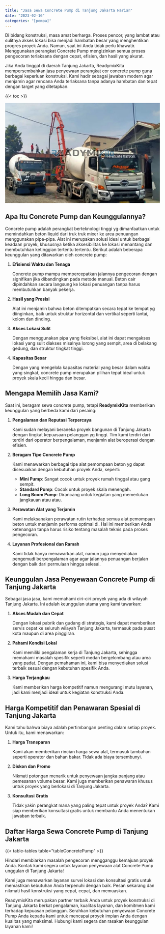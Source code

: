```yaml
---
title: "Jasa Sewa Concrete Pump di Tanjung Jakarta Harian"
date: "2023-02-16"
categories: "[pompa]"
---
```


Di bidang konstruksi, masa amat berharga. Proses pencor,  yang lambat atau sulitnya akses lokasi bisa menjadi hambatan besar yang menghentikan progres proyek Anda. Namun, saat ini Anda tidak perlu khawatir. Menggunakan perangkat Concrete Pump mengizinkan semua proses pengecoran terlaksana dengan cepat, efisien, dan hasil yang akurat.

Jika Anda tinggal di daerah Tanjung Jakarta, ReadymixKita mempersembahkan jasa penyewaan perangkat cor concrete pump guna berbagai keperluan konstruksi. Kami hadir sebagai jawaban modern agar menjamin agar rencana Anda terlaksana tanpa adanya hambatan dan tepat dengan target yang ditetapkan.

{{< toc >}}

![Jasa Sewa Concrete Pump di Tanjung Jakarta Harian](/images/pompa/sewa-pompa-20.jpg)

## Apa Itu Concrete Pump dan Keunggulannya?

Concrete pump adalah perangkat berteknologi tinggi yg dimanfaatkan untuk memindahkan beton liquid dari truk truk mixer ke area penuangan menggunakan pipa-pipa. Alat ini merupakan solusi ideal untuk berbagai keadaan proyek, khususnya ketika aksesibilitas ke lokasi menantang dan membutuhkan ketinggian tertentu tertentu. Berikut adalah beberapa keunggulan yang ditawarkan oleh concrete pump:

1. **Efisiensi Waktu dan Tenaga**

   Concrete pump mampu mempercepatkan jalannya pengecoran dengan signifikan jika dibandingkan pada metode manual. Beton cair dipindahkan secara langsung ke lokasi penuangan tanpa harus membutuhkan banyak pekerja.

2. **Hasil yang Presisi**

   Alat ini menjamin bahwa beton ditempatkan secara tepat ke tempat yg diinginkan, baik untuk struktur horizontal dan vertikal seperti lantai, kolom dan dinding.

3. **Akses Lokasi Sulit**

   Dengan menggunakan pipa yang fleksibel, alat ini dapat mengakses lokasi yang sulit diakses misalnya lorong yang sempit, area di belakang gedung, dan struktur tingkat tinggi.

4. **Kapasitas Besar**

   Dengan yang mengelola kapasitas material yang besar dalam waktu yang singkat, concrete pump merupakan pilihan tepat ideal untuk proyek skala kecil hingga dan besar.

## Mengapa Memilih Jasa Kami?

Saat ini, beragam sewa concrete pump, tetapi **ReadymixKita** memberikan keunggulan yang berbeda kami dari pesaing:

1. **Pengalaman dan Reputasi Terpercaya**

   Kami sudah melayani beraneka proyek bangunan di Tanjung Jakarta dengan tingkat kepuasaan pelanggan yg tinggi. Tim kami terdiri dari terdiri dari operator berpengalaman, menjamin alat beroperasi dengan efisien.

2. **Beragam Tipe Concrete Pump**

   Kami menawarkan berbagai tipe alat pemompaan beton yg dapat disesuaikan dengan kebutuhan proyek Anda, seperti:
   - **Mini Pump**: Sangat cocok untuk proyek rumah tinggal atau gang sempit.
   - **Standard Pump**: Cocok untuk proyek skala menengah.
   - **Long Boom Pump**: Dirancang untuk kegiatan yang memerlukan jangkauan atau atau.

3. **Perawatan Alat yang Terjamin**

   Kami melaksanakan perawatan rutin terhadap semua alat pemompaan beton untuk menjamin performa optimal di. Hal ini memberikan Anda ketenangan tanpa harus risiko tentang masalah teknis pada proses pengecoran.

4. **Layanan Profesional dan Ramah**

   Kami tidak hanya menawarkan alat, namun juga menyediakan pengemudi berpengalaman agar agar jalannya penuangan berjalan dengan baik dari permulaan hingga selesai.

## Keunggulan Jasa Penyewaan Concrete Pump di Tanjung Jakarta

Sebagai jasa jasa, kami memahami ciri-ciri proyek yang ada di wilayah Tanjung Jakarta. Ini adalah keunggulan utama yang kami tawarkan:

1. **Akses Mudah dan Cepat**

   Dengan lokasi pabrik dan gudang di strategis, kami dapat memberikan servis cepat ke seluruh wilayah Tanjung Jakarta, termasuk pada pusat kota maupun di area pinggiran.

2. **Pahami Kondisi Lokal**

   Kami memiliki pengalaman kerja di Tanjung Jakarta, sehingga memahami masalah spesifik seperti medan bergelombang atau area yang padat. Dengan pemahaman ini, kami bisa menyediakan solusi terbaik sesuai dengan kebutuhan spesifik Anda.

3. **Harga Terjangkau**

   Kami memberikan harga kompetitif namun mengurangi mutu layanan, jadi kami menjadi ideal untuk kegiatan konstruksi Anda.

## Harga Kompetitif dan Penawaran Spesial di Tanjung Jakarta

Kami tahu bahwa biaya adalah pertimbangan penting dalam setiap proyek. Untuk itu, kami menawarkan:

1. **Harga Transparan**

   Kami akan memberikan rincian harga sewa alat, termasuk tambahan seperti operator dan bahan bakar. Tidak ada biaya tersembunyi.

2. **Diskon dan Promo**

   Nikmati potongan menarik untuk penyewaan jangka panjang atau pemesanan volume besar. Kami juga memberikan penawaran khusus untuk proyek yang berlokasi di Tanjung Jakarta.

3. **Konsultasi Gratis**

   Tidak yakin perangkat mana yang paling tepat untuk proyek Anda? Kami siap memberikan konsultasi gratis untuk membantu Anda menentukan jawaban terbaik.

## Daftar Harga Sewa Concrete Pump di Tanjung Jakarta

{{< table-tables table="tableConcretePump" >}}

Hindari membiarkan masalah pengecoran mengganggu kemajuan proyek Anda. Kontak kami segera untuk layanan penyewaan alat Concrete Pump unggulan di Tanjung Jakarta!

Kami juga menawarkan layanan survei lokasi dan konsultasi gratis untuk memastikan kebutuhan Anda terpenuhi dengan baik. Pesan sekarang dan nikmati hasil konstruksi yang cepat, cepat, dan memuaskan.

ReadymixKita merupakan partner terbaik Anda untuk proyek konstruksi di Tanjung Jakarta berkat pengalaman, kualitas layanan, dan komitmen kami terhadap kepuasan pelanggan. Serahkan kebutuhan penyewaan Concrete Pump Anda kepada kami untuk mencapai proyek impian Anda dengan kualitas yang maksimal. Hubungi kami segera dan rasakan keunggulan layanan kami!